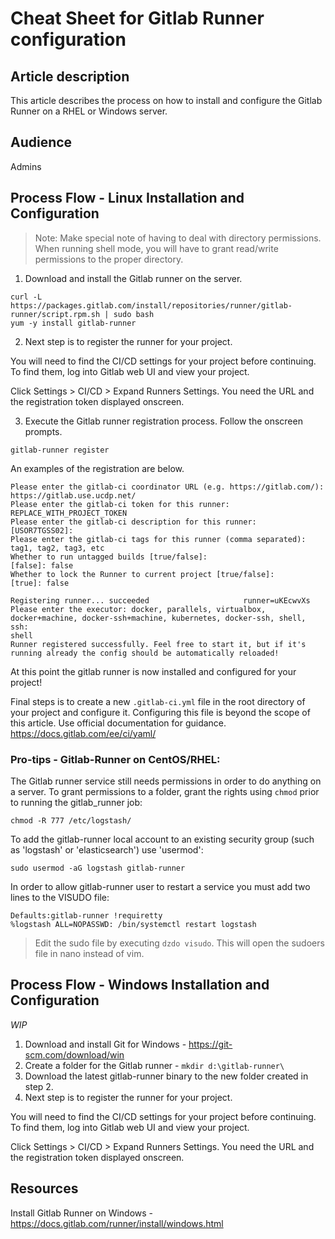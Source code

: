 # Cheat Sheet for Gitlab Runner configuration

## Article description

This article describes the process on how to install and configure the Gitlab Runner on a RHEL or Windows server.

## Audience

Admins

## Process Flow - Linux Installation and Configuration

> Note: Make special note of having to deal with directory permissions. When running shell mode, you will have to grant read/write permissions to the proper directory.


1. Download and install the Gitlab runner on the server.

```
curl -L https://packages.gitlab.com/install/repositories/runner/gitlab-runner/script.rpm.sh | sudo bash
yum -y install gitlab-runner
```

2. Next step is to register the runner for your project.

You will need to find the CI/CD settings for your project before continuing. To find them, log into Gitlab web UI and view your project.

Click Settings > CI/CD > Expand Runners Settings. You need the URL and the registration token displayed onscreen.

3. Execute the Gitlab runner registration process. Follow the onscreen prompts.

```
gitlab-runner register
```

An examples of the registration are below.

```
Please enter the gitlab-ci coordinator URL (e.g. https://gitlab.com/):
https://gitlab.use.ucdp.net/
Please enter the gitlab-ci token for this runner:
REPLACE_WITH_PROJECT_TOKEN
Please enter the gitlab-ci description for this runner:
[USOR7TGSS02]:
Please enter the gitlab-ci tags for this runner (comma separated):
tag1, tag2, tag3, etc
Whether to run untagged builds [true/false]:
[false]: false
Whether to lock the Runner to current project [true/false]:
[true]: false

Registering runner... succeeded                     runner=uKEcwvXs
Please enter the executor: docker, parallels, virtualbox, docker+machine, docker-ssh+machine, kubernetes, docker-ssh, shell, ssh:
shell
Runner registered successfully. Feel free to start it, but if it's running already the config should be automatically reloaded!
```

At this point the gitlab runner is now installed and configured for your project!

Final steps is to create a new ```.gitlab-ci.yml``` file in the root directory of your project and configure it. Configuring this file is beyond the scope of this article.
Use official documentation for guidance. https://docs.gitlab.com/ee/ci/yaml/

### Pro-tips - Gitlab-Runner on CentOS/RHEL:

The Gitlab runner service still needs permissions in order to do anything on a server.
To grant permissions to a folder, grant the rights using ```chmod``` prior to running the gitlab_runner job:
```
chmod -R 777 /etc/logstash/
```

To add the gitlab-runner local account to an existing security group (such as 'logstash' or 'elasticsearch') use 'usermod':
```
sudo usermod -aG logstash gitlab-runner
```

In order to allow gitlab-runner user to restart a service you must add two lines to the VISUDO file:

```
Defaults:gitlab-runner !requiretty
%logstash ALL=NOPASSWD: /bin/systemctl restart logstash
```

> Edit the sudo file by executing ```dzdo visudo```. This will open the sudoers file in nano instead of vim.

## Process Flow - Windows Installation and Configuration

*WIP*
1. Download and install Git for Windows - https://git-scm.com/download/win
2. Create a folder for the Gitlab runner - `mkdir d:\gitlab-runner\`
3. Download the latest gitlab-runner binary to the new folder created in step 2.
4. Next step is to register the runner for your project.

You will need to find the CI/CD settings for your project before continuing. To find them, log into Gitlab web UI and view your project.

Click Settings > CI/CD > Expand Runners Settings. You need the URL and the registration token displayed onscreen.


## Resources
Install Gitlab Runner on Windows - https://docs.gitlab.com/runner/install/windows.html